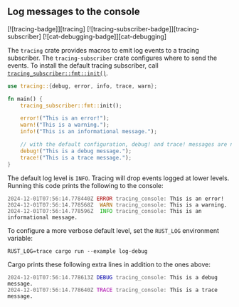 ## Log messages to the console

[![tracing-badge]][tracing] [![tracing-subscriber-badge]][tracing-subscriber] [![cat-debugging-badge]][cat-debugging]

The `tracing` crate provides macros to emit log events to a tracing subscriber. The
`tracing-subscriber` crate configures where to send the events. To install the default tracing
subscriber, call [`tracing_subscriber::fmt::init()`].

[`tracing_subscriber::fmt::init()`]: https://docs.rs/tracing-subscriber/latest/tracing_subscriber/fmt/fn.init.html

```rust
use tracing::{debug, error, info, trace, warn};

fn main() {
    tracing_subscriber::fmt::init();

    error!("This is an error!");
    warn!("This is a warning.");
    info!("This is an informational message.");

    // with the default configuration, debug! and trace! messages are not shown
    debug!("This is a debug message.");
    trace!("This is a trace message.");
}
```

The default log level is `INFO`. Tracing will drop events logged at lower levels. Running this code
prints the following to the console:

<!-- 
    Generated using https://crates.io/crates/to-html, running:
    RUST_LOG=trace to-html --no-prompt  "cargo run --quiet --example=tracing-console
-->

<pre class="terminal"><code><span style='opacity:0.67'>2024-12-01T07:56:14.778440Z</span> <span style='color:var(--red,#a00)'>ERROR</span> <span style='opacity:0.67'>tracing_console:</span> This is an error!
<span style='opacity:0.67'>2024-12-01T07:56:14.778568Z</span> <span style='color:var(--yellow,#a60)'> WARN</span> <span style='opacity:0.67'>tracing_console:</span> This is a warning.
<span style='opacity:0.67'>2024-12-01T07:56:14.778596Z</span> <span style='color:var(--green,#0a0)'> INFO</span> <span style='opacity:0.67'>tracing_console:</span> This is an informational message.
</code></pre>

To configure a more verbose default level, set the `RUST_LOG` environment variable:

```shell
RUST_LOG=trace cargo run --example log-debug
```

Cargo prints these following extra lines in addition to the ones above:

<pre class="terminal"><code><span style='opacity:0.67'>2024-12-01T07:56:14.778613Z</span> <span style='color:var(--blue,#00a)'>DEBUG</span> <span style='opacity:0.67'>tracing_console:</span> This is a debug message.
<span style='opacity:0.67'>2024-12-01T07:56:14.778640Z</span> <span style='color:var(--magenta,#a0a)'>TRACE</span> <span style='opacity:0.67'>tracing_console:</span> This is a trace message.
</code></pre>
